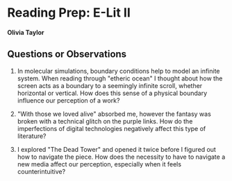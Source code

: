 # Reading Prep: E-Lit II

#### Olivia Taylor

## Questions or Observations

1.  In molecular simulations, boundary conditions help to model an infinite system. When reading through "etheric ocean" I thought about how the screen acts as a boundary to a seemingly infinite scroll, whether horizontal or vertical. How does this sense of a physical boundary influence our perception of a work?

2. "With those we loved alive" absorbed me, however the fantasy was broken with a technical glitch on the purple links. How do the imperfections of digital technologies negatively affect this type of literature?

3. I explored "The Dead Tower" and opened it twice before I figured out how to navigate the piece. How does the necessity to have to navigate a new media affect our perception, especially when it feels counterintuitive?
